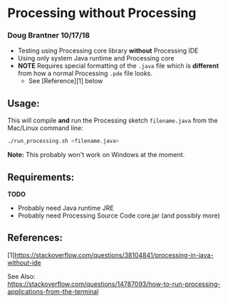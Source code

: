 # Processing without Processing
### Doug Brantner 10/17/18
- Testing using Processing core library **without** Processing IDE
- Using only system Java runtime and Processing core 
- **NOTE** Requires special formatting of the ```.java``` file which is **different** from how a normal Processing ```.pde``` file looks.
  - See [Reference][1] below

## Usage:
This will compile **and** run the Processing sketch ```filename.java``` from the Mac/Linux command line:
```bash
./run_processing.sh <filename.java>
```
**Note:** This probably won't work on Windows at the moment. 

## Requirements:
**TODO**
- Probably need Java runtime JRE
- Probably need Processing Source Code core.jar (and possibly more)


## References:
[1]<https://stackoverflow.com/questions/38104841/processing-in-java-without-ide>

See Also:  
<https://stackoverflow.com/questions/14787093/how-to-run-processing-applications-from-the-terminal>
